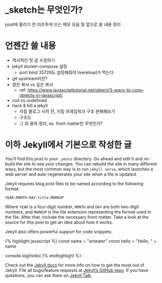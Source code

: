 # _sketch는 무엇인가?

post에 올리기 전 러프하게 쓰는 메모 모음 및 앞으로 쓸 내용 정리



# 언젠간 쓸 내용

-   역사적인 첫 글 수정하기
-   jekyll docker-compose 설정
    -   port bind 35729도 설정해줘야 livereload가 먹는다
-   git upstream이란?
-   얕은 복사 vs 깊은 복사
    -   ref: https://www.javascripttutorial.net/object/3-ways-to-copy-objects-in-javascript/
-   null vs undefined
-   hack & kill a jekyll
    -   지킬 블로그 시작 전, 지킬 프레임워크 구조 분해해보기
    -   구조도
    -   그 외 용어 정리, ex. front matter란 무엇인가?

# 이하 Jekyll에서 기본으로 작성한 글

You’ll find this post in your `_posts` directory. Go ahead and edit it and re-build the site to see your changes. You can rebuild the site in many different ways, but the most common way is to run `jekyll serve`, which launches a web server and auto-regenerates your site when a file is updated.

Jekyll requires blog post files to be named according to the following format:

`YEAR-MONTH-DAY-title.MARKUP`

Where `YEAR` is a four-digit number, `MONTH` and `DAY` are both two-digit numbers, and `MARKUP` is the file extension representing the format used in the file. After that, include the necessary front matter. Take a look at the source for this post to get an idea about how it works.

Jekyll also offers powerful support for code snippets:

{% highlight javascript %}
const name = "anteater"
const hello = "Hello, " + name

console.log(hello)
{% endhighlight %}

Check out the [Jekyll docs][jekyll-docs] for more info on how to get the most out of Jekyll. File all bugs/feature requests at [Jekyll’s GitHub repo][jekyll-gh]. If you have questions, you can ask them on [Jekyll Talk][jekyll-talk].

[jekyll-docs]: https://jekyllrb.com/docs/home
[jekyll-gh]: https://github.com/jekyll/jekyll
[jekyll-talk]: https://talk.jekyllrb.com/
